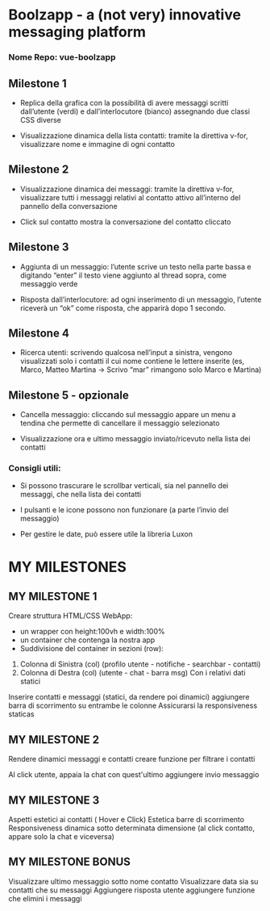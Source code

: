 # Boolzapp - a (not very) innovative messaging platform
### Nome Repo: vue-boolzapp 
## Milestone 1
- Replica della grafica con la possibilità di avere messaggi scritti dall’utente (verdi) e dall’interlocutore (bianco) assegnando due classi CSS diverse

- Visualizzazione dinamica della lista contatti: tramite la direttiva v-for, visualizzare nome e immagine di ogni contatto

## Milestone 2

- Visualizzazione dinamica dei messaggi: tramite la direttiva v-for, visualizzare tutti i messaggi relativi al contatto attivo all’interno del pannello della conversazione

- Click sul contatto mostra la conversazione del contatto cliccato

## Milestone 3

- Aggiunta di un messaggio: l’utente scrive un testo nella parte bassa e digitando “enter” il testo viene aggiunto al thread sopra, come messaggio verde

- Risposta dall’interlocutore: ad ogni inserimento di un messaggio, l’utente riceverà un “ok” come risposta, che apparirà dopo 1 secondo.

## Milestone 4

- Ricerca utenti: scrivendo qualcosa nell’input a sinistra, vengono visualizzati solo i contatti il cui nome contiene le lettere inserite (es, Marco, Matteo Martina -> Scrivo “mar” rimangono solo Marco e Martina)

## Milestone 5 - opzionale

- Cancella messaggio: cliccando sul messaggio appare un menu a tendina che permette di cancellare il messaggio selezionato

- Visualizzazione ora e ultimo messaggio inviato/ricevuto nella lista dei contatti

### Consigli utili:

- Si possono trascurare le scrollbar verticali, sia nel pannello dei messaggi, che nella lista dei contatti

- I pulsanti e le icone possono non funzionare (a parte l’invio del messaggio)

- Per gestire le date, può essere utile la libreria Luxon


# MY MILESTONES 

## MY MILESTONE 1
Creare struttura HTML/CSS WebApp:
- un wrapper con height:100vh e width:100%
- un container che contenga la nostra app
- Suddivisione del container in sezioni (row):
 1. Colonna di Sinistra (col) (profilo utente - notifiche - searchbar - contatti)
 2. Colonna di Destra (col) (utente - chat - barra msg)
Con i relativi dati statici

Inserire contatti e messaggi (statici, da rendere poi dinamici)
aggiungere barra di scorrimento su entrambe le colonne
Assicurarsi la responsiveness staticas

## MY MILESTONE 2
Rendere dinamici messaggi e contatti
creare funzione per filtrare i contatti

Al click utente, appaia la chat con quest'ultimo
aggiungere invio messaggio


## MY MILESTONE 3
Aspetti estetici ai contatti ( Hover e Click)
Estetica barre di scorrimento
Responsiveness dinamica sotto determinata dimensione (al click contatto, appare solo la chat e viceversa)


## MY MILESTONE BONUS
Visualizzare ultimo messaggio sotto nome contatto
Visualizzare data sia su contatti che su messaggi
Aggiungere risposta utente
aggiungere funzione che elimini i messaggi